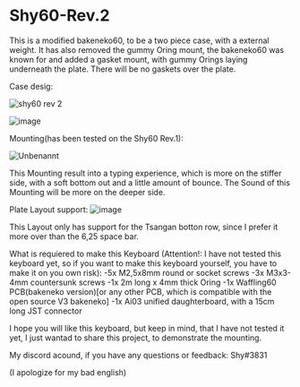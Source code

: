 # Shy60-Rev.2
This is a modified bakeneko60, to be a two piece case, with a external weight. It has also removed the gummy Oring mount, the bakeneko60 was known for and added a gasket mount, with gummy Orings laying underneath the plate. There will be no gaskets over the plate.

Case desig:

![shy60 rev 2](https://user-images.githubusercontent.com/107112751/184475124-bdb51ae7-5771-429e-bc0c-c163ec432521.png)

![image](https://user-images.githubusercontent.com/107112751/184475130-172a6001-23ee-4257-a975-b645438abc1e.png)


Mounting(has been tested on the Shy60 Rev.1):

![Unbenannt](https://user-images.githubusercontent.com/107112751/184475320-a7ee4e03-f55a-40fe-8c3c-51b742c63440.png)

This Mounting result into a typing experience, which is more on the stiffer side, with a soft bottom out and a little amount of bounce.
The Sound of this Mounting will be more on the deeper side.

Plate Layout support:
![image](https://user-images.githubusercontent.com/107112751/184475975-a29d42c9-96a8-41eb-92f5-d5147e42af16.png)

This Layout only has support for the Tsangan botton row, since I prefer it more over than the 6,25 space bar.

What is requiered to make this Keyboard (Attention!: I have not tested this keyboard yet, so if you want to make this keyboard yourself, you have to make it on you own risk):
 -5x   M2,5x8mm  round or socket screws
 -3x   M3x3-4mm countersunk screws
 -1x   2m long x 4mm thick Oring
 -1x   Waffling60 PCB(bakeneko version)[or any other PCB, which is compatible with the open source V3 bakeneko]
 -1x   Ai03 unified daughterboard, with a 15cm long JST connector
 
 I hope you will like this keyboard, but keep in mind, that I have not tested it yet, I just wantad to share this project, to demonstrate the mounting.
 
 My discord acound, if you have any questions or feedback: Shy#3831
 
 (I apologize for my bad english)
